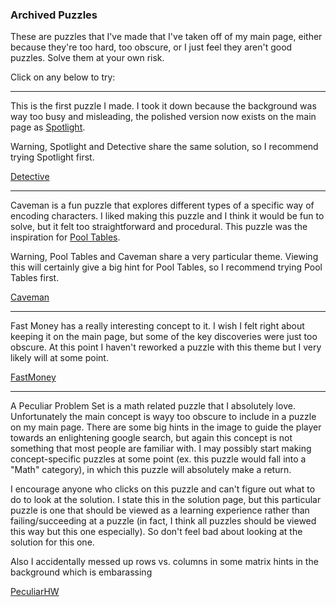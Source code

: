 ### Archived Puzzles

These are puzzles that I've made that I've taken off of my main page, either because they're too hard, too obscure, or I just feel they aren't good puzzles. Solve them at your own risk.

Click on any below to try:

-----

This is the first puzzle I made. I took it down because the background was way too busy and misleading, the polished version now exists on the main page as 
<a href="{{site.url}}/Puzzles/Spotlight">Spotlight</a>.

Warning, Spotlight and Detective share the same solution, so I recommend trying Spotlight first.

[Detective](Detective_A/Detective)

-----

Caveman is a fun puzzle that explores different types of a specific way of encoding characters. I liked making this puzzle and I think it would be fun to solve, but it felt too straightforward and procedural. This puzzle was the inspiration for 
<a href="{{site.url}}/Puzzles/PoolTables">Pool Tables</a>.

Warning, Pool Tables and Caveman share a very particular theme. Viewing this will certainly give a big hint for Pool Tables, so I recommend trying Pool Tables first.

[Caveman](Caveman_A/Caveman)

-----

Fast Money has a really interesting concept to it. I wish I felt right about keeping it on the main page, but some of the key discoveries were just too obscure. At this point I haven't reworked a puzzle with this theme but I very likely will at some point.

[FastMoney](FastMoney_A/FastMoney)

-----

A Peculiar Problem Set is a math related puzzle that I absolutely love. Unfortunately the main concept is wayy too obscure to include in a puzzle on my main page. There are some big hints in the image to guide the player towards an enlightening google search, but again this concept is not something that most people are familiar with. I may possibly start making concept-specific puzzles at some point (ex. this puzzle would fall into a "Math" category), in which this puzzle will absolutely make a return.

I encourage anyone who clicks on this puzzle and can't figure out what to do to look at the solution. I state this in the solution page, but this particular puzzle is one that should be viewed as a learning experience rather than failing/succeeding at a puzzle (in fact, I think all puzzles should be viewed this way but this one especially). So don't feel bad about looking at the solution for this one.

Also I accidentally messed up rows vs. columns in some matrix hints in the background which is embarassing

[PeculiarHW](PeculiarHW_A/PeculiarHW)
